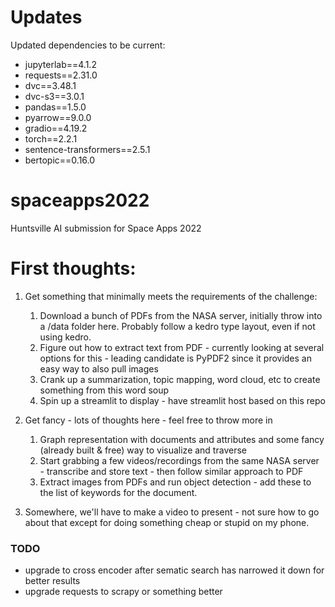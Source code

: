 # Updates

Updated dependencies to be current:

- jupyterlab==4.1.2
- requests==2.31.0
- dvc==3.48.1
- dvc-s3==3.0.1
- pandas==1.5.0
- pyarrow==9.0.0
- gradio==4.19.2
- torch==2.2.1
- sentence-transformers==2.5.1
- bertopic==0.16.0

# spaceapps2022
Huntsville AI submission for Space Apps 2022

# First thoughts:

1. Get something that minimally meets the requirements of the challenge:
    1. Download a bunch of PDFs from the NASA server, initially throw into a /data folder here. Probably follow a kedro type layout, even if not using kedro.
    2. Figure out how to extract text from PDF - currently looking at several options for this - leading candidate is PyPDF2 since it provides an easy way to also pull images
    3. Crank up a summarization, topic mapping, word cloud, etc to create something from this word soup
    4. Spin up a streamlit to display - have streamlit host based on this repo


2. Get fancy - lots of thoughts here - feel free to throw more in
    1. Graph representation with documents and attributes and some fancy (already built & free) way to visualize and traverse
    2. Start grabbing a few videos/recordings from the same NASA server - transcribe and store text - then follow similar approach to PDF
    3. Extract images from PDFs and run object detection - add these to the list of keywords for the document.


3. Somewhere, we'll have to make a video to present - not sure how to go about that except for doing something cheap or stupid on my phone.



### TODO
- upgrade to cross encoder after sematic search has narrowed it down for better results
- upgrade requests to scrapy or something better